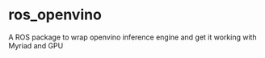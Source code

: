 # ros_openvino
A ROS package to wrap openvino inference engine and get it working with Myriad and GPU
